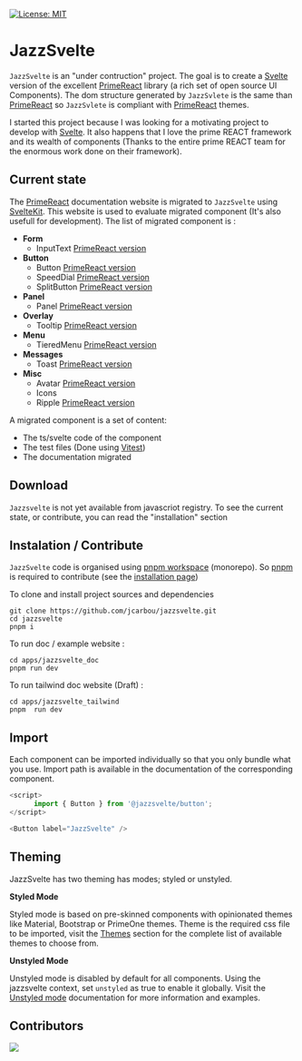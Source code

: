 [![License: MIT](https://img.shields.io/badge/License-MIT-yellow.svg)](https://opensource.org/licenses/MIT)

# JazzSvelte

`JazzSvelte` is an "under contruction" project. The goal is to create a [Svelte](https://svelte.dev/) version of the excellent [PrimeReact](https://primereact.org/) library  (a rich set of open source UI Components). The dom structure generated by `JazzSvlete` is the same than [PrimeReact](https://primereact.org/) so `JazzSvlete` is compliant with [PrimeReact](https://primereact.org/) themes.

I started this project because I was looking for a motivating project to develop with  [Svelte](https://svelte.dev/). It also happens that I love the prime REACT framework and its wealth of components (Thanks to the entire prime REACT team for the enormous work done on their framework).

## Current state

The [PrimeReact](https://primereact.org/) documentation website is migrated to `JazzSvelte` using [SvelteKit](https://kit.svelte.dev/). This website is used to evaluate migrated component (It's also usefull for development). The list of migrated component is :
- **Form**
   - InputText [PrimeReact version](https://primereact.org/inputtext/)
- **Button**
   - Button [PrimeReact version](https://primereact.org/button/)
   - SpeedDial [PrimeReact version](https://primereact.org/speeddial/)
   - SplitButton [PrimeReact version](https://primereact.org/splitbutton/)
- **Panel**
   - Panel [PrimeReact version](https://primereact.org/panel/)
- **Overlay**
   - Tooltip [PrimeReact version](https://primereact.org/tooltip/)
- **Menu**
    - TieredMenu  [PrimeReact version](https://primereact.org/tooltip/)
- **Messages**
   - Toast [PrimeReact version](https://primereact.org/toast/)
- **Misc**
   - Avatar [PrimeReact version](https://primereact.org/avatar/)
   - Icons
   - Ripple [PrimeReact version](https://primereact.org/ripple/)

A migrated component is a set of content:
- The ts/svelte code of the component
- The test files (Done using [Vitest](https://vitest.dev/))
- The documentation migrated

## Download

`Jazzsvelte` is not yet available from javascriot registry. To see the current state, or contribute, you can read the "installation" section

## Instalation / Contribute

`JazzSvelte` code is organised using [pnpm workspace](https://pnpm.io/workspaces)  (monorepo). So [pnpm](https://pnpm.io) is required to contribute (see the [installation page](https://pnpm.io/installation))

To clone and install project sources and dependencies

```
git clone https://github.com/jcarbou/jazzsvelte.git
cd jazzsvelte
pnpm i
```

To run doc / example website :

```
cd apps/jazzsvelte_doc
pnpm run dev
```` 

To run tailwind doc website (Draft) :

```
cd apps/jazzsvelte_tailwind
pnpm  run dev
```

## Import

Each component can be imported individually so that you only bundle what you use. Import path is available in the documentation of the corresponding component.

```javascript
<script>      
      import { Button } from '@jazzsvelte/button';
</script>

<Button label="JazzSvelte" />
```

## Theming

JazzSvelte has two theming has modes; styled or unstyled.

**Styled Mode**

Styled mode is based on pre-skinned components with opinionated themes like Material, Bootstrap or PrimeOne themes. Theme is the required css file to be imported, visit the [Themes](https://jazzsvelte.org/theming) section for the complete list of available themes to choose from.

**Unstyled Mode**

Unstyled mode is disabled by default for all components. Using the jazzsvelte context, set `unstyled` as true to enable it globally. Visit the [Unstyled mode](https://jazzsvelte.org/unstyled) documentation for more information and examples.

## Contributors

<a href="https://github.com/jcarbou/jazzsvelte/graphs/contributors">
  <img src="https://contrib.rocks/image?repo=jcarbou/jazzsvelte" />
</a>
